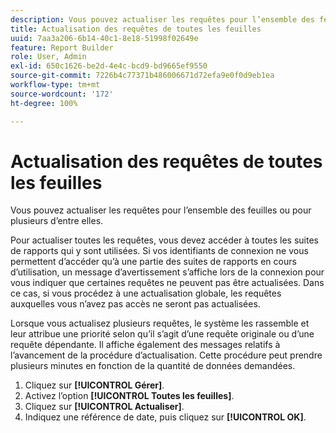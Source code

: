 ```yaml
---
description: Vous pouvez actualiser les requêtes pour l’ensemble des feuilles ou pour plusieurs d’entre elles.
title: Actualisation des requêtes de toutes les feuilles
uuid: 7aa3a206-6b14-40c1-8e18-51998f02649e
feature: Report Builder
role: User, Admin
exl-id: 650c1626-be2d-4e4c-bcd9-bd9665ef9550
source-git-commit: 7226b4c77371b486006671d72efa9e0f0d9eb1ea
workflow-type: tm+mt
source-wordcount: '172'
ht-degree: 100%

---
```


# Actualisation des requêtes de toutes les feuilles

Vous pouvez actualiser les requêtes pour l’ensemble des feuilles ou pour plusieurs d’entre elles.

Pour actualiser toutes les requêtes, vous devez accéder à toutes les suites de rapports qui y sont utilisées. Si vos identifiants de connexion ne vous permettent d’accéder qu’à une partie des suites de rapports en cours d’utilisation, un message d’avertissement s’affiche lors de la connexion pour vous indiquer que certaines requêtes ne peuvent pas être actualisées. Dans ce cas, si vous procédez à une actualisation globale, les requêtes auxquelles vous n’avez pas accès ne seront pas actualisées.

Lorsque vous actualisez plusieurs requêtes, le système les rassemble et leur attribue une priorité selon qu’il s’agit d’une requête originale ou d’une requête dépendante. Il affiche également des messages relatifs à l’avancement de la procédure d’actualisation. Cette procédure peut prendre plusieurs minutes en fonction de la quantité de données demandées.

1. Cliquez sur **[!UICONTROL Gérer]**.
1. Activez l’option **[!UICONTROL Toutes les feuilles]**.
1. Cliquez sur **[!UICONTROL Actualiser]**.
1. Indiquez une référence de date, puis cliquez sur **[!UICONTROL OK]**.
